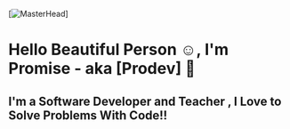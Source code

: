 [![MasterHead](https://images.unsplash.com/photo-1592996522990-65ccd3032a61?ixlib=rb-4.0.3&ixid=MnwxMjA3fDB8MHxzZWFyY2h8MzB8fGFuaW1hdGVkJTIwY2FydG9vbnN8ZW58MHx8MHx8&auto=format&fit=crop&w=2000&q=60)]
# Hello Beautiful Person ☺, I'm Promise - aka [Prodev] 👋 

## I'm a Software Developer and Teacher , I Love to Solve Problems With Code!!


